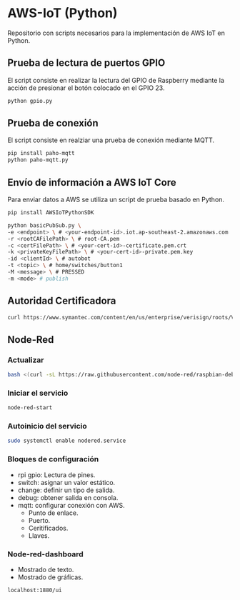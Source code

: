 # AWS-IoT (Python)
Repositorio con scripts necesarios para la implementación de AWS IoT en Python.

## Prueba de lectura de puertos GPIO

El script consiste en realizar la lectura del GPIO de Raspberry mediante la acción de presionar el botón colocado en el GPIO 23.

```bash
python gpio.py
```

## Prueba de conexión

El script consiste en realziar una prueba de conexión mediante MQTT.

```bash
pip install paho-mqtt
python paho-mqtt.py
```

## Envío de información a AWS IoT Core

Para enviar datos a AWS se utiliza un script de prueba basado en Python.

```bash
pip install AWSIoTPythonSDK

python basicPubSub.py \
-e <endpoint> \ # <your-endpoint-id>.iot.ap-southeast-2.amazonaws.com
-r <rootCAFilePath> \ # root-CA.pem
-c <certFilePath> \ # <your-cert-id>-certificate.pem.crt
-k <privateKeyFilePath> \ # <your-cert-id>-private.pem.key
-id <clientId> \ # autobot
-t <topic> \ # home/switches/button1
-M <message> \ # PRESSED
-m <mode> # publish

```

## Autoridad Certificadora

```bash
curl https://www.symantec.com/content/en/us/enterprise/verisign/roots/VeriSign-Class%203-Public-Primary-Certification-Authority-G5.pem > root-CA.pem
```

## Node-Red

### Actualizar

```bash
bash <(curl -sL https://raw.githubusercontent.com/node-red/raspbian-deb-package/master/resources/update-nodejs-and-nodered)
```

### Iniciar el servicio

```bash
node-red-start
```

### Autoinicio del servicio

```bash
sudo systemctl enable nodered.service
```

### Bloques de configuración

* rpi gpio: Lectura de pines.
* switch: asignar un valor estático.
* change: definir un tipo de salida.
* debug: obtener salida en consola.
* mqtt: configurar conexión con AWS.
    * Punto de enlace.
    * Puerto.
    * Ceritificados.
    * Llaves.

### Node-red-dashboard

* Mostrado de texto.
* Mostrado de gráficas.

```
localhost:1880/ui
```
